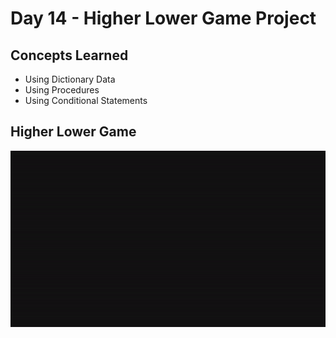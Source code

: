 # Day 14 - Higher Lower Game Project
## Concepts Learned
- Using Dictionary Data
- Using Procedures
- Using Conditional Statements
## Higher Lower Game
![Day 014 Code Demo](../gifs/Day014.gif)
